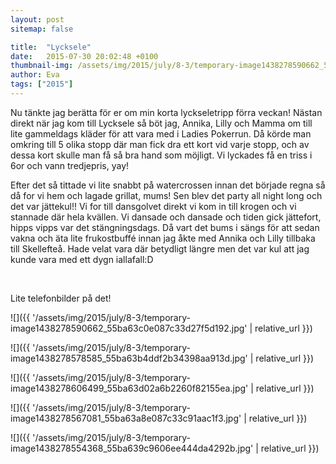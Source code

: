 ```yaml
---
layout: post
sitemap: false

title:  "Lycksele"
date:   2015-07-30 20:02:48 +0100
thumbnail-img: /assets/img/2015/july/8-3/temporary-image1438278590662_55ba63c0e087c33d27f5d192.jpg
author: Eva
tags: ["2015"]
---
```


Nu tänkte jag berätta för er om min korta lyckseletripp förra veckan! Nästan direkt när jag kom till Lycksele så böt jag, Annika, Lilly och Mamma om till lite gammeldags kläder för att vara med i Ladies Pokerrun. Då körde man omkring till 5 olika stopp där man fick dra ett kort vid varje stopp, och av dessa kort skulle man få så bra hand som möjligt. Vi lyckades få en triss i 6or och vann tredjepris, yay! 

Efter det så tittade vi lite snabbt på watercrossen innan det började regna så då for vi hem och lagade grillat, mums! Sen blev det party all night long och det var jättekul!! Vi for till dansgolvet direkt vi kom in till krogen och vi stannade där hela kvällen. Vi dansade och dansade och tiden gick jättefort, hipps vipps var det stängningsdags. Då vart det bums i sängs för att sedan vakna och äta lite frukostbuffé innan jag åkte med Annika och Lilly tillbaka till Skellefteå. Hade velat vara där betydligt längre men det var kul att jag kunde vara med ett dygn iallafall:D 




 




Lite telefonbilder på det!

![]({{ '/assets/img/2015/july/8-3/temporary-image1438278590662_55ba63c0e087c33d27f5d192.jpg'  | relative_url }})

![]({{ '/assets/img/2015/july/8-3/temporary-image1438278578585_55ba63b4ddf2b34398aa913d.jpg'  | relative_url }})

![]({{ '/assets/img/2015/july/8-3/temporary-image1438278606499_55ba63d02a6b2260f82155ea.jpg'  | relative_url }})

![]({{ '/assets/img/2015/july/8-3/temporary-image1438278567081_55ba63a8e087c33c91aac1f3.jpg'  | relative_url }})

![]({{ '/assets/img/2015/july/8-3/temporary-image1438278554368_55ba639c9606ee444da4292b.jpg'  | relative_url }})

